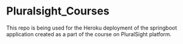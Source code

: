 # Pluralsight_Courses

This repo is being used for the Heroku deployment of the springboot application created as a part of the course on PluralSight platform.

